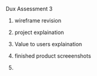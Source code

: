 Dux Assessment 3


1. wireframe revision
  


2. project explaination 



3. Value to users explaination



4. finished product screeenshots




5.
